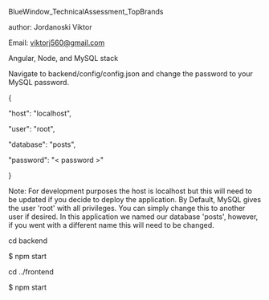 BlueWindow_TechnicalAssessment_TopBrands

author: Jordanoski Viktor

Email: viktorj560@gmail.com

Angular, Node, and MySQL stack


Navigate to backend/config/config.json and change the password to your MySQL password.

{

  "host": "localhost",

  "user": "root",

  "database": "posts",
  
  "password": "< password >"

}


Note: For development purposes the host is localhost but this will need to be updated if you decide to deploy the application. By Default, MySQL gives the user 'root' with all privileges. You can simply change this to another user if desired. In this application we named our database 'posts', however, if you went with a different name this will need to be changed.

cd backend

$ npm start

cd ../frontend

$ npm start

